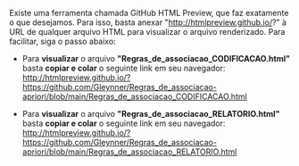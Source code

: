 Existe uma ferramenta chamada GitHub HTML Preview, que faz exatamente o que desejamos. Para isso, basta anexar "http://htmlpreview.github.io/?" à URL de qualquer arquivo HTML para visualizar o arquivo renderizado. Para facilitar, siga o passo abaixo:

- Para **visualizar** o arquivo **"Regras_de_associacao_CODIFICACAO.html"** basta **copiar e colar** o seguinte link em seu navegador: http://htmlpreview.github.io/?https://github.com/Gleynner/Regras_de_associacao-apriori/blob/main/Regras_de_associacao_CODIFICACAO.html 

- Para **visualizar** o arquivo **"Regras_de_associacao_RELATORIO.html"** basta **copiar e colar** o seguinte link em seu navegador: http://htmlpreview.github.io/?https://github.com/Gleynner/Regras_de_associacao-apriori/blob/main/Regras_de_associacao_RELATORIO.html


